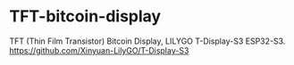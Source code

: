 # TFT-bitcoin-display
TFT (Thin Film Transistor) Bitcoin Display, LILYGO T-Display-S3 ESP32-S3. https://github.com/Xinyuan-LilyGO/T-Display-S3
